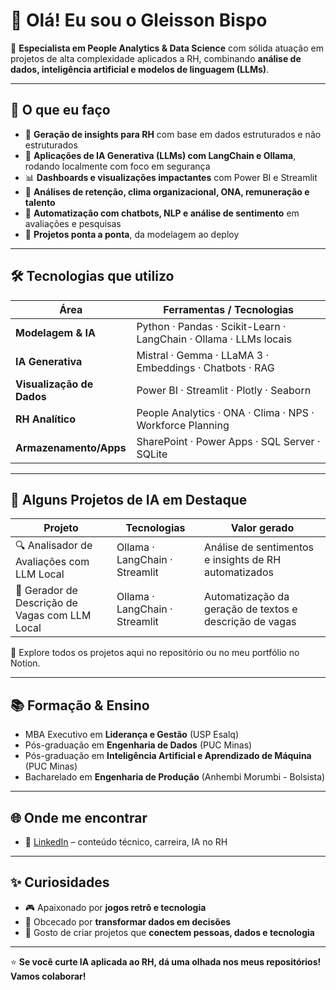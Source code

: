 # 👋 Olá! Eu sou o Gleisson Bispo

🎯 **Especialista em People Analytics & Data Science** com sólida atuação em projetos de alta complexidade aplicados a RH, combinando **análise de dados, inteligência artificial e modelos de linguagem (LLMs)**.

---

## 🚀 O que eu faço

- 🧠 **Geração de insights para RH** com base em dados estruturados e não estruturados
- 🤖 **Aplicações de IA Generativa (LLMs) com LangChain e Ollama**, rodando localmente com foco em segurança
- 📊 **Dashboards e visualizações impactantes** com Power BI e Streamlit
- 📂 **Análises de retenção, clima organizacional, ONA, remuneração e talento**
- 💬 **Automatização com chatbots, NLP e análise de sentimento** em avaliações e pesquisas
- 🧱 **Projetos ponta a ponta**, da modelagem ao deploy

---

## 🛠️ Tecnologias que utilizo

| Área                     | Ferramentas / Tecnologias                                         |
|--------------------------|-------------------------------------------------------------------|
| **Modelagem & IA**       | Python · Pandas · Scikit-Learn · LangChain · Ollama · LLMs locais|
| **IA Generativa**        | Mistral · Gemma · LLaMA 3 · Embeddings · Chatbots · RAG           |
| **Visualização de Dados**| Power BI · Streamlit · Plotly · Seaborn                          |
| **RH Analítico**         | People Analytics · ONA · Clima · NPS · Workforce Planning         |
| **Armazenamento/Apps**   | SharePoint · Power Apps · SQL Server · SQLite                     |

---

## 💼 Alguns Projetos de IA em Destaque

| Projeto                                               | Tecnologias                | Valor gerado                                       |
|--------------------------------------------------------|----------------------------|----------------------------------------------------|
| 🔍 Analisador de Avaliações com LLM Local              | Ollama · LangChain · Streamlit | Análise de sentimentos e insights de RH automatizados |
| 💼 Gerador de Descrição de Vagas com LLM Local         | Ollama · LangChain · Streamlit | Automatização da geração de textos e descrição de vagas|


🔗 Explore todos os projetos aqui no repositório ou no meu portfólio no Notion.

---

## 📚 Formação & Ensino
- MBA Executivo em **Liderança e Gestão** (USP Esalq)
- Pós-graduação em **Engenharia de Dados** (PUC Minas)
- Pós-graduação em **Inteligência Artificial e Aprendizado de Máquina** (PUC Minas)
- Bacharelado em **Engenharia de Produção** (Anhembi Morumbi - Bolsista)

---

## 🌐 Onde me encontrar

- 💼 [LinkedIn](https://www.linkedin.com/in/gleissonbispo) – conteúdo técnico, carreira, IA no RH

---

## ✨ Curiosidades

- 🎮 Apaixonado por **jogos retrô e tecnologia**
- 🧠 Obcecado por **transformar dados em decisões**
- 💬 Gosto de criar projetos que **conectem pessoas, dados e tecnologia**

---

⭐ **Se você curte IA aplicada ao RH, dá uma olhada nos meus repositórios! Vamos colaborar!**
